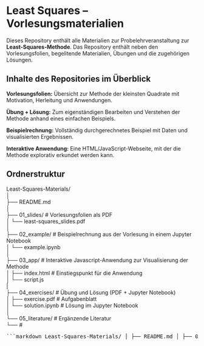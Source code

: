 # Least Squares – Vorlesungsmaterialien

Dieses Repository enthält alle Materialien zur Probelehrveranstaltung zur **Least-Squares-Methode**. 
Das Repository enthält neben den Vorlesungsfolien, begelitende Materialien, Übungen und die zugehörigen Lösungen.

## Inhalte des Repositories im Überblick

**Vorlesungsfolien:** 
Übersicht zur Methode der kleinsten Quadrate mit Motivation, Herleitung und Anwendungen.

**Übung + Lösung:** 
Zum eigenständigen Bearbeiten und Verstehen der Methode anhand eines einfachen Beispiels.

**Beispielrechnung:**
Vollständig durchgerechnetes Beispiel mit Daten und visualisierten Ergebnissen.

**Interaktive Anwendung:** 
Eine HTML/JavaScript-Webseite, mit der die Methode explorativ erkundet werden kann.


## Ordnerstruktur


Least-Squares-Materials/  
│  
├── README.md  
│  
├── 01_slides/                      # Vorlesungsfolien als PDF  
│     └── least-squares_slides.pdf  
│  
├── 02_example/                     # Beispielrechnung aus der Vorlesung in einem Jupyter Notebook  
│     └── example.ipynb  
│  
├── 03_app/                         # Interaktive Javascript-Anwendung zur Visualisierung der Methode  
│     ├── index.html                  # Einstiegspunkt für die Anwendung  
│     └── script.js                     
|  
├── 04_exercises/                   # Übung und Lösung (PDF + Jupyter Notebook)  
│     ├── exercise.pdf        		# Aufgabenblatt  
│     └── solution.ipynb  			# Lösung im Jupyter Notebook  
│  
└── 05_literature/                  # Ergänzende Literatur  
      └──                  			#   

<pre class="language-markdown">```markdown Least-Squares-Materials/ │ ├── README.md │ ├── 01_slides/ # Vorlesungsfolien als PDF │ └── least-squares_slides.pdf │ ├── 02_example/ # Beispielrechnung aus der Vorlesung in einem Jupyter Notebook │ └── example.ipynb │ ├── 03_app/ # Interaktive Javascript-Anwendung zur Visualisierung der Methode │ ├── index.html # Einstiegspunkt für die Anwendung │ └── script.js │ ├── 04_exercises/ # Übung und Lösung (PDF + Jupyter Notebook) │ ├── exercise.pdf # Aufgabenblatt │ └── solution.ipynb # Lösung im Jupyter Notebook │ └── 05_literature/ # Ergänzende Literatur ```</pre>
